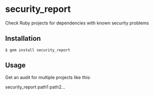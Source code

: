 # security_report

Check Ruby projects for dependencies with known security problems

## Installation

    $ gem install security_report

## Usage

Get an audit for multiple projects like this:

security_report path1 path2...
